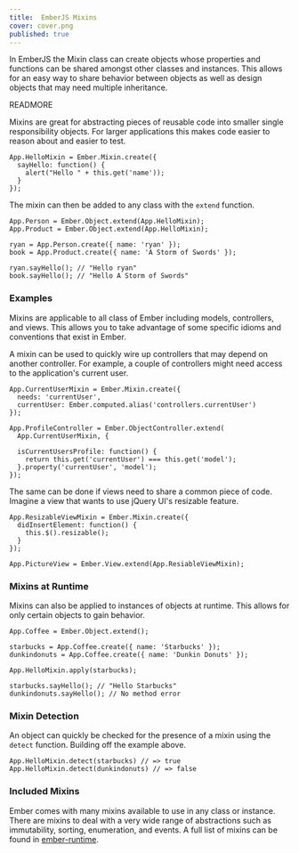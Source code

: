 ```yaml
---
title:  EmberJS Mixins
cover: cover.png
published: true
---
```


In EmberJS the Mixin class can create objects whose properties
and functions can be shared amongst other classes and instances. This
allows for an easy way to share behavior between objects as well as
design objects that may need multiple inheritance.

READMORE

Mixins are great for abstracting pieces of reusable code into smaller
single responsibility objects. For larger applications this makes code
easier to reason about and easier to test.

<pre><code class="javascript">App.HelloMixin = Ember.Mixin.create({
  sayHello: function() {
    alert("Hello " + this.get('name'));
  }
});
</code></pre>

The mixin can then be added to any class with the ``extend`` function.

<pre><code class="javascript">App.Person = Ember.Object.extend(App.HelloMixin);
App.Product = Ember.Object.extend(App.HelloMixin);

ryan = App.Person.create({ name: 'ryan' });
book = App.Product.create({ name: 'A Storm of Swords' });

ryan.sayHello(); // "Hello ryan"
book.sayHello(); // "Hello A Storm of Swords"
</code></pre>

### Examples

Mixins are applicable to all class of Ember including models,
controllers, and views. This allows you to take advantage of some
specific idioms and conventions that exist in Ember.

A mixin can be used to quickly wire up controllers that may depend on
another controller. For example, a couple of controllers might need
access to the application's current user.

<pre><code class="javascript">App.CurrentUserMixin = Ember.Mixin.create({
  needs: 'currentUser',
  currentUser: Ember.computed.alias('controllers.currentUser')
});

App.ProfileController = Ember.ObjectController.extend(
  App.CurrentUserMixin, {

  isCurrentUsersProfile: function() {
    return this.get('currentUser') === this.get('model');
  }.property('currentUser', 'model');
});
</code></pre>

The same can be done if views need to share a common piece of code.
Imagine a view that wants to use jQuery UI's resizable feature.

<pre><code class="javascript">App.ResizableViewMixin = Ember.Mixin.create({
  didInsertElement: function() {
    this.$().resizable();
  }
});

App.PictureView = Ember.View.extend(App.ResiableViewMixin);
</code></pre>

### Mixins at Runtime

Mixins can also be applied to instances of objects at runtime. This
allows for only certain objects to gain behavior.

<pre><code class="javascript">App.Coffee = Ember.Object.extend();

starbucks = App.Coffee.create({ name: 'Starbucks' });
dunkindonuts = App.Coffee.create({ name: 'Dunkin Donuts' });

App.HelloMixin.apply(starbucks);

starbucks.sayHello(); // "Hello Starbucks"
dunkindonuts.sayHello(); // No method error
</code></pre>

### Mixin Detection

An object can quickly be checked for the presence of a mixin using the
``detect`` function. Building off the example above.

<pre><code class="javascript">App.HelloMixin.detect(starbucks) // => true
App.HelloMixin.detect(dunkindonuts) // => false
</code></pre>

### Included Mixins

Ember comes with many mixins available to use in any class or instance.
There are mixins to deal with a very wide range of abstractions such as
immutability, sorting, enumeration, and events. A full list of mixins
can be found in
[ember-runtime](https://github.com/emberjs/ember.js/tree/master/packages/ember-runtime/lib/mixins).
